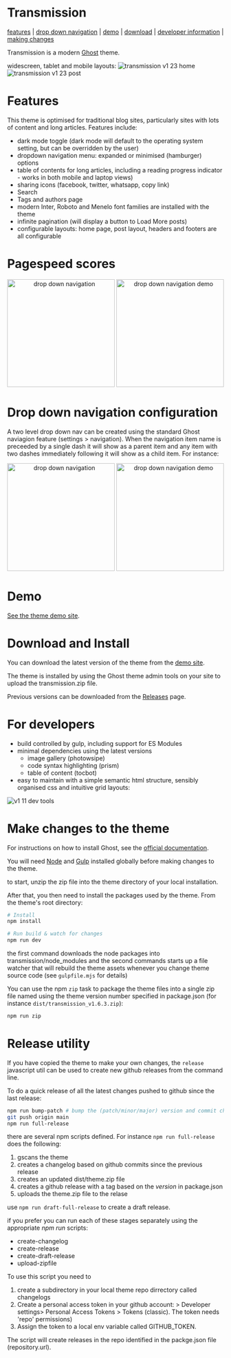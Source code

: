 # Transmission
[features](#features) |
[drop down navigation](#drop-down-navigation-configuration) |
[demo](#demo) |
[download](#download-and-install) |
[developer information](#for-developers) |
[making changes](#make-changes-to-the-theme)

Transmission is a modern [Ghost](https://ghost.org/) theme.

widescreen, tablet and mobile layouts:
![transmission v1 23 home](https://github.com/user-attachments/assets/01b687ec-c118-4414-92f9-d11b4aae3aee)
![transmission v1 23 post](https://github.com/user-attachments/assets/5cfd6ed9-9d76-4145-a887-c3239855c333)

# Features
This theme is optimised for traditional blog sites, particularly sites with lots of content and long articles. Features include:

- dark mode toggle (dark mode will default to the operating system setting, but can be overridden by the user)
- dropdown navigation menu: expanded or minimised (hamburger) options
- table of contents for long articles, including a reading progress indicator - works in both mobile and laptop views)
- sharing icons (facebook, twitter, whatsapp, copy link)
- Search
- Tags and authors page
- modern Inter, Roboto and Menelo font families are installed with the theme
- infinite pagination (will display a button to Load More posts)
- configurable layouts: home page, post layout, headers and footers are all configurable
  
# Pagespeed scores

<div align="center">
    <img height="250" alt="drop down navigation" src="https://github.com/nickabs/transmission/assets/4947488/2b30ed75-00fd-4156-8e42-42a59afaf3e4">
    <img height="250" alt="drop down navigation demo" src="https://github.com/nickabs/transmission/assets/4947488/ba34f557-5a10-48d3-8541-d8e96d6975ec">
</div>

# Drop down navigation configuration
A two level drop down nav can be created using the standard Ghost naviagion feature (settings > navigation).
When the navigation item name is preceeded by a single dash it will show as a parent item and any item with two dashes immediately following it will show as a child item.  For instance:

<div align="center">
    <img height="250" alt="drop down navigation" src="https://github.com/nickabs/transmission/assets/4947488/4cefbbd5-284f-45fe-be4c-5db69f95387f">
    <img height="250" alt="drop down navigation demo" src="https://github.com/nickabs/transmission/assets/4947488/86f961d5-c2f4-4b3b-be6e-06930f4c1a5e">
</div>

# Demo

[See the theme demo site](https://demo.transmissionthemes.com).

# Download and Install
You can download the latest version of the theme from the [demo site](https://demo.transmissionthemes.com). 

The theme is installed by using the Ghost theme admin tools on your site to upload the transmission.zip file.

Previous versions can be downloaded from the [Releases](https://github.com/nickabs/transmission/releases) page.

# For developers

- build controlled by gulp, including support for ES Modules
- minimal dependencies using the latest versions
    - image gallery (photowsipe)
    - code syntax highlighting (prism)
    - table of content (tocbot)
- easy to maintain with a simple semantic html structure, sensibly organised css and intuitive grid layouts:

![v1 11 dev tools](https://github.com/nickabs/transmission/assets/4947488/aa9c2153-ccf9-412d-b08d-50852763c09d)

# Make changes to the theme

For instructions on how to install Ghost, see the [official documentation](https://ghost.org/help/).

You will need [Node](https://nodejs.org/) and [Gulp](https://gulpjs.com) installed globally before making changes to the theme.

to start, unzip the zip file into the theme directory of your local installation.

After that, you then need to install the packages used by the theme.  From the theme's root directory:

```bash
# Install
npm install

# Run build & watch for changes
npm run dev
```
the first command downloads the node packages into transmission/node_modules and the second commands starts up a file watcher that will rebuild the theme assets whenever you change theme source code (see `gulpfile.mjs` for details)

You can use the npm `zip` task to package the theme files into a single zip file named using the theme version number specified in package.json (for instance  `dist/transmission_v1.6.3.zip`):
```bash
npm run zip
```
# Release utility
If you have copied the theme to make your own changes, the ```release``` javascript util can be used to create new github releases from the command line.

To do a quick release of all the latest changes pushed to github since the last release:

```bash
npm run bump-patch # bump the (patch/minor/major) version and commit changes.
git push origin main
npm run full-release
```

there are several npm scripts defined.  For instance ```npm run full-release``` does the following:
1. gscans the theme
2. creates a changelog based on github commits since the previous release
3. creates an updated dist/theme.zip file
4. creates a github release with a tag based on the _version_ in package.json
5. uploads the theme.zip file to the relase

use ```npm run draft-full-release``` to create a draft release.

if you prefer you can run each of these stages separately using the appropriate _npm run_ scripts:
- create-changelog
- create-release
- create-draft-release
- upload-zipfile

To use this script you need to
1. create a subdirectory in your local theme repo dirrectory called changelogs
2. Create a personal access token in your github account: > Developer settings>  Personal Access Tokens > Tokens (classic).  The token needs 'repo' permissions)
3. Assign the token to a local env variable called GITHUB_TOKEN.

The script will create releases in the repo identified in the packge.json file (repository.url).

